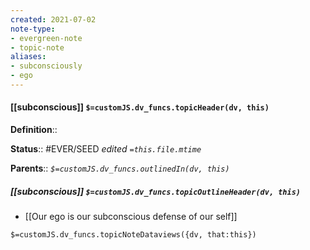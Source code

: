 ```yaml
---
created: 2021-07-02
note-type: 
- evergreen-note
- topic-note
aliases:
- subconsciously
- ego
---
```


#### [[subconscious]] `$=customJS.dv_funcs.topicHeader(dv, this)`



**Definition**::

**Status**:: #EVER/SEED
*edited `=this.file.mtime`*

**Parents**:: 
*`$=customJS.dv_funcs.outlinedIn(dv, this)`*

##### [[subconscious]] `$=customJS.dv_funcs.topicOutlineHeader(dv, this)`

- [[Our ego is our subconscious defense of our self]]


`$=customJS.dv_funcs.topicNoteDataviews({dv, that:this})`
